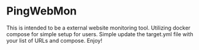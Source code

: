 # PingWebMon
This is intended to be a external website monitoring tool. Utilizing docker compose for simple setup for users. Simple update the target.yml file with your list of URLs and compose. Enjoy!
